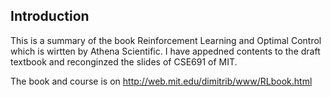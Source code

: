 ## Introduction
This is a summary of the book Reinforcement Learning and Optimal Control which is wirtten by Athena Scientific. I have appedned contents to the draft textbook and reconginzed the slides of CSE691 of MIT.

The book and course is on http://web.mit.edu/dimitrib/www/RLbook.html